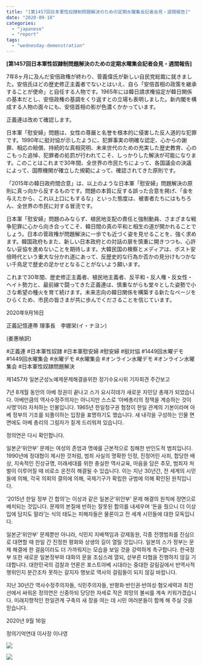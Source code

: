 ```yaml
---
title: "[第1457回日本軍性奴隷制問題解決のための定期水曜集会記者会見・週間報告]"
date: "2020-09-18"
categories: 
  - "japanese"
  - "report"
tags: 
  - "wednesday-demonstration"
---
```


**\[****第****1457****回日本軍性奴隷制問題解決のための定期水曜集****会記者会****見****・****週間報告****\]**

7年8ヶ月に及んだ安倍政権が終わり、菅義偉氏が新しい自民党総裁に就きました。安倍氏ほどの歴史修正主義者でないとはいえ、自ら「安倍首相の政策を継承することが使命」と自任する人物です。1965年には韓日請求権協定が韓日関係の基本だとし、安倍政権の基調をくり返すとの立場も表明しました。新内閣を構成する人物の面々にも、安倍首相の影が色濃くかかっています。

正義連は改めて確認します。

日本軍「慰安婦」問題は、女性の尊厳と名誉を根本的に侵害した反人道的な犯罪です。1990年に挺対協が示したように、犯罪事実の明確な認定、心からの謝罪、相応の賠償、持続的な真相究明、未来世代のための充実した歴史教育、心のこもった追悼、犯罪者の処罰が行われてこそ、しっかりした解決が可能になります。このことはこれまで30年間、全世界の市民たちによって、各国議会の決議によって、国際機関が確立した規範によって、確認されてきた原則です。

「2015年の韓日政府間合意」は、以上のような日本軍「慰安婦」問題解決の原則に真っ向から反するものです。問題の本質に反する誤った合意を掲げ、「金を与えたから、これ以上口にもするな」といった態度は、被害者たちにはもちろん、全世界の市民に対する冒涜です。

日本軍「慰安婦」問題のみならず、植民地支配の責任と強制動員、さまざまな戦争犯罪に心から向き合ってこそ、韓日間の真の平和と相生の道が開かれることでしょう。日本の菅政権が問題解決に一歩でも近づく姿を見せることを、強く求めます。韓国政府もまた、新しい日本政府との対話の扉を慎重に開きつつも、心許ない妥協を進めないことを期待します。大韓民国の検察とメディアは、ポスト安倍時代という重大な分かれ道にあって、反歴史的な行為か否かの見分けもつかない千鳥足で歴史の足かせとなることがないよう願います。

これまで30年間、歴史修正主義者、植民地主義者、反平和・反人権・反女性・ヘイト勢力と、最前線で闘ってきた正義連は、慎重ながらも堂々とした姿勢で小さな希望の種火を育て続けます。未来志向の韓日関係を構築する新たなページをひらくため、市民の皆さまが共に歩んでくださることを信じています。

2020年9月16日

正義記憶連帯 理事長　李娜栄(イ・ナヨン)

(姜惠楨訳)

#正義連 #日本軍性奴隷 #日本軍慰安婦 #慰安婦 #挺対協 #1449回水曜デモ #1449回水曜集会 #水曜デモ #水曜集会 #オンライン水曜デモ #オンライン水曜集会 #日本軍性奴隷問題解決

제1457차 일본군성노예제문제해결을위한 정기수요시위 기자회견 주간보고

7년 8개월 동안의 아베 정권이 끝나고 스가 요시히데가 새로운 자민당 총재가 되었습니다. 아베만큼의 역사수정주의자는 아니지만 스스로 ‘아베총리의 정책을 계승하는 것이 사명’이라 자처하는 인물입니다. 1965년 한일청구권 협정이 한일 관계의 기본이라며 아베 정부의 기조를 되풀이하는 입장을 표명하기도 했습니다. 새 내각을 구성하는 인물 면면에도 아베 총리의 그림자가 짙게 드리워져 있습니다.

정의연은 다시 확인합니다.​

일본군‘위안부’ 문제는 여성의 존엄과 명예를 근본적으로 침해한 반인도적 범죄입니다. 1990년에 정대협이 제시한 것처럼, 범죄 사실의 명확한 인정, 진정어린 사죄, 합당한 배상, 지속적인 진상규명, 미래세대를 위한 충실한 역사교육, 마음을 담은 추모, 범죄자 처벌이 이루어질 때 비로소 온전히 해결될 수 있습니다. 이는 지난 30년간, 전 세계의 시민들에 의해, 각국 의회의 결의에 의해, 국제기구가 확립한 규범에 의해 확인된 원칙입니다.

‘2015년 한일 정부 간 합의’는 이상과 같은 일본군‘위안부’ 문제 해결의 원칙에 정면으로 배치되는 것입니다. 문제의 본질에 반하는 잘못된 합의를 내세우며 ‘돈을 줬으니 더 이상 입에 담지도 말라’는 식의 태도는 피해자들은 물론이고 전 세계 시민들에 대한 모독입니다.

​일본군‘위안부’ 문제뿐만 아니라, 식민지 지배책임과 강제동원, 각종 전쟁범죄를 진심으로 대면할 때 한일 간 진정한 평화와 상생의 길이 열릴 것입니다. 일본의 스가 정부는 문제 해결에 한 걸음이라도 더 가까워지는 모습을 보일 것을 강력하게 촉구합니다. 한국정부 또한 새로운 일본정부와 대화의 문을 조심스레 열되, 섣부른 타협을 진행하지 않길 기대합니다. 대한민국의 검찰과 언론은 포스트아베 시대라는 중대한 갈림길에서 반역사적 행위인지 분간조차 못하는 갈지자 행보로 역사의 걸림돌이 되지 않길 바랍니다.

​지난 30년간 역사수정주의자들, 식민주의자들, 반평화·반인권·반여성·혐오세력과 최전선에서 싸워온 정의연은 신중하되 당당한 자세로 작은 희망의 불씨를 계속 키워가겠습니다. 미래지향적인 한일관계 구축의 새 장을 여는 데 시민 여러분들이 함께 해 주실 것을 믿습니다.

​2020년 9월 16일

정의기억연대 이사장 이나영

![](http://womenandwar.net/kr/wp-content/uploads/2020/09/第1457回日本軍性奴隷制問題解決のための定期水曜集001-1-724x1024.jpg)

![](http://womenandwar.net/kr/wp-content/uploads/2020/09/第1457回日本軍性奴隷制問題解決のための定期水曜集002-1-724x1024.jpg)

